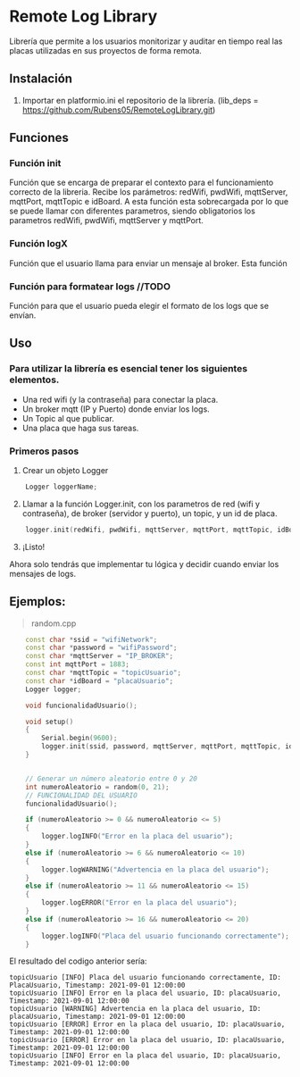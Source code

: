 # Remote Log Library

Librería que permite a los usuarios monitorizar y auditar en tiempo real las placas utilizadas en sus proyectos de forma remota. 

## Instalación

1. Importar en platformio.ini el repositorio de la librería. (lib_deps = https://github.com/Rubens05/RemoteLogLibrary.git)

## Funciones

### Función init
Función que se encarga de preparar el contexto para el funcionamiento correcto de la libreria. Recibe los parámetros: redWifi, pwdWifi, mqttServer, mqttPort, mqttTopic e idBoard.
A esta función esta sobrecargada por lo que se puede llamar con diferentes parametros, siendo obligatorios los parametros redWifi, pwdWifi, mqttServer y mqttPort.

### Función logX
Función que el usuario llama para enviar un mensaje al broker.
Esta función 

### Función para formatear logs //TODO
Función para que el usuario pueda elegir el formato de los logs que se envían.


## Uso


### Para utilizar la librería es esencial tener los siguientes elementos.
 
- Una red wifi (y la contraseña) para conectar la placa.
- Un broker mqtt (IP y Puerto) donde enviar los logs.
- Un Topic al que publicar.
- Una placa que haga sus tareas.

### Primeros pasos

1. Crear un objeto Logger 

```c++
    Logger loggerName;
```

2. Llamar a la función Logger.init, con los parametros de red (wifi y contraseña), de broker (servidor y puerto), un topic, y un id de placa.

```c++
    logger.init(redWifi, pwdWifi, mqttServer, mqttPort, mqttTopic, idBoard);
```
3. ¡Listo!

Ahora solo tendrás que implementar tu lógica y decidir cuando enviar los mensajes de logs. 
## Ejemplos:

> random.cpp

```c++
    const char *ssid = "wifiNetwork";
    const char *password = "wifiPassword";
    const char *mqttServer = "IP_BROKER";
    const int mqttPort = 1883;
    const char *mqttTopic = "topicUsuario";
    const char *idBoard = "placaUsuario";
    Logger logger;

    void funcionalidadUsuario();

    void setup()
    {
        Serial.begin(9600);
        logger.init(ssid, password, mqttServer, mqttPort, mqttTopic, idBoard);
    }


    // Generar un número aleatorio entre 0 y 20
    int numeroAleatorio = random(0, 21);
    // FUNCIONALIDAD DEL USUARIO
    funcionalidadUsuario();

    if (numeroAleatorio >= 0 && numeroAleatorio <= 5)
    {
        logger.logINFO("Error en la placa del usuario");
    }
    else if (numeroAleatorio >= 6 && numeroAleatorio <= 10)
    {
        logger.logWARNING("Advertencia en la placa del usuario");
    }
    else if (numeroAleatorio >= 11 && numeroAleatorio <= 15)
    {
        logger.logERROR("Error en la placa del usuario");
    }
    else if (numeroAleatorio >= 16 && numeroAleatorio <= 20)
    {
        logger.logINFO("Placa del usuario funcionando correctamente");
    }
```
El resultado del codigo anterior sería:
```
topicUsuario [INFO] Placa del usuario funcionando correctamente, ID: PlacaUsuario, Timestamp: 2021-09-01 12:00:00
topicUsuario [INFO] Error en la placa del usuario, ID: placaUsuario, Timestamp: 2021-09-01 12:00:00
topicUsuario [WARNING] Advertencia en la placa del usuario, ID: placaUsuario, Timestamp: 2021-09-01 12:00:00
topicUsuario [ERROR] Error en la placa del usuario, ID: placaUsuario, Timestamp: 2021-09-01 12:00:00
topicUsuario [ERROR] Error en la placa del usuario, ID: placaUsuario, Timestamp: 2021-09-01 12:00:00
topicUsuario [INFO] Error en la placa del usuario, ID: placaUsuario, Timestamp: 2021-09-01 12:00:00
```





